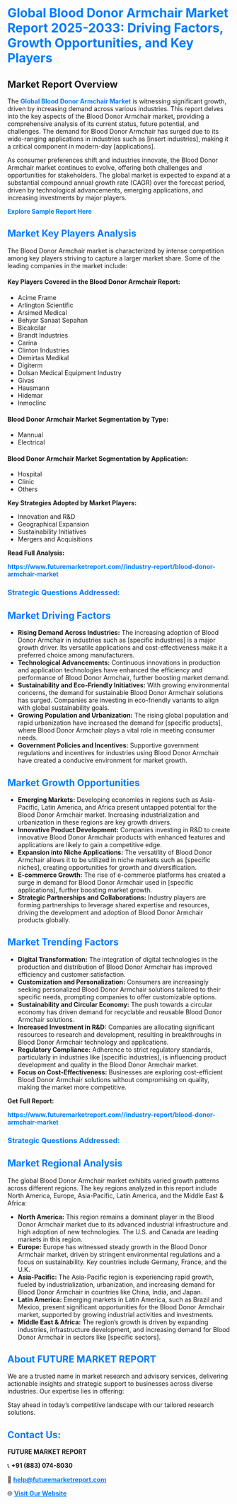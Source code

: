 <h1 style="color: #007BFF;">Global Blood Donor Armchair Market Report 2025-2033: Driving Factors, Growth Opportunities, and Key Players</h1>

<section id="overview">
<h2>Market Report Overview</h2>
<p>The <a href="https://www.futuremarketreport.com//industry-report/blood-donor-armchair-market" style="color: #007BFF; text-decoration: none;"><strong>Global Blood Donor Armchair Market</strong></a> is witnessing significant growth, driven by increasing demand across various industries. This report delves into the key aspects of the Blood Donor Armchair market, providing a comprehensive analysis of its current status, future potential, and challenges. The demand for Blood Donor Armchair has surged due to its wide-ranging applications in industries such as [insert industries], making it a critical component in modern-day [applications].</p>
<p>As consumer preferences shift and industries innovate, the Blood Donor Armchair market continues to evolve, offering both challenges and opportunities for stakeholders. The global market is expected to expand at a substantial compound annual growth rate (CAGR) over the forecast period, driven by technological advancements, emerging applications, and increasing investments by major players.</p>
</section>

<section id="overview">
<p><a href="https://www.futuremarketreport.com//request-sample/reportId=54807" style="color: #007BFF; text-decoration: none;"><strong>Explore Sample Report Here</strong></a></p>
</section>

<section id="key-players">
<h2 style="color: #007BFF;">Market Key Players Analysis</h2>
<p>The Blood Donor Armchair market is characterized by intense competition among key players striving to capture a larger market share. Some of the leading companies in the market include:</p>
<h4>Key Players Covered in the Blood Donor Armchair Report:</h4>
<ul><li>Acime Frame</li><li>Arlington Scientific</li><li>Arsimed Medical</li><li>Behyar Sanaat Sepahan</li><li>Bicakcilar</li><li>Brandt Industries</li><li>Carina</li><li>Clinton Industries</li><li>Demirtas Medikal</li><li>Digiterm</li><li>Dolsan Medical Equipment Industry</li><li>Givas</li><li>Hausmann</li><li>Hidemar</li><li>Inmoclinc</li></ul>
<h4>Blood Donor Armchair Market Segmentation by Type:</h4>
<ul><li>Mannual</li><li>Electrical</li></ul>

<h4>Blood Donor Armchair Market Segmentation by Application:</h4>
<ul><li>Hospital</li><li>Clinic</li><li>Others</li></ul>
<p><strong>Key Strategies Adopted by Market Players:</strong></p>
<ul>
<li>Innovation and R&D</li>
<li>Geographical Expansion</li>
<li>Sustainability Initiatives</li>
<li>Mergers and Acquisitions</li>
</ul>
</section>

<section>
<p><strong>Read Full Analysis: </strong></p><a href="https://www.futuremarketreport.com//industry-report/blood-donor-armchair-market" style="color: #007BFF; text-decoration: none;"><strong>https://www.futuremarketreport.com//industry-report/blood-donor-armchair-market</strong></a>
<h3 style="color: #007BFF;">Strategic Questions Addressed:</h3>
</section>

<section id="driving-factors">
<h2 style="color: #007BFF;">Market Driving Factors</h2>
<ul>
<li><strong>Rising Demand Across Industries:</strong> The increasing adoption of Blood Donor Armchair in industries such as [specific industries] is a major growth driver. Its versatile applications and cost-effectiveness make it a preferred choice among manufacturers.</li>
<li><strong>Technological Advancements:</strong> Continuous innovations in production and application technologies have enhanced the efficiency and performance of Blood Donor Armchair, further boosting market demand.</li>
<li><strong>Sustainability and Eco-Friendly Initiatives:</strong> With growing environmental concerns, the demand for sustainable Blood Donor Armchair solutions has surged. Companies are investing in eco-friendly variants to align with global sustainability goals.</li>
<li><strong>Growing Population and Urbanization:</strong> The rising global population and rapid urbanization have increased the demand for [specific products], where Blood Donor Armchair plays a vital role in meeting consumer needs.</li>
<li><strong>Government Policies and Incentives:</strong> Supportive government regulations and incentives for industries using Blood Donor Armchair have created a conducive environment for market growth.</li>
</ul>
</section>

<section id="growth-opportunities">
<h2 style="color: #007BFF;">Market Growth Opportunities</h2>
<ul>
<li><strong>Emerging Markets:</strong> Developing economies in regions such as Asia-Pacific, Latin America, and Africa present untapped potential for the Blood Donor Armchair market. Increasing industrialization and urbanization in these regions are key growth drivers.</li>
<li><strong>Innovative Product Development:</strong> Companies investing in R&D to create innovative Blood Donor Armchair products with enhanced features and applications are likely to gain a competitive edge.</li>
<li><strong>Expansion into Niche Applications:</strong> The versatility of Blood Donor Armchair allows it to be utilized in niche markets such as [specific niches], creating opportunities for growth and diversification.</li>
<li><strong>E-commerce Growth:</strong> The rise of e-commerce platforms has created a surge in demand for Blood Donor Armchair used in [specific applications], further boosting market growth.</li>
<li><strong>Strategic Partnerships and Collaborations:</strong> Industry players are forming partnerships to leverage shared expertise and resources, driving the development and adoption of Blood Donor Armchair products globally.</li>
</ul>
</section>

<section id="trending-factors">
<h2 style="color: #007BFF;">Market Trending Factors</h2>
<ul>
<li><strong>Digital Transformation:</strong> The integration of digital technologies in the production and distribution of Blood Donor Armchair has improved efficiency and customer satisfaction.</li>
<li><strong>Customization and Personalization:</strong> Consumers are increasingly seeking personalized Blood Donor Armchair solutions tailored to their specific needs, prompting companies to offer customizable options.</li>
<li><strong>Sustainability and Circular Economy:</strong> The push towards a circular economy has driven demand for recyclable and reusable Blood Donor Armchair solutions.</li>
<li><strong>Increased Investment in R&D:</strong> Companies are allocating significant resources to research and development, resulting in breakthroughs in Blood Donor Armchair technology and applications.</li>
<li><strong>Regulatory Compliance:</strong> Adherence to strict regulatory standards, particularly in industries like [specific industries], is influencing product development and quality in the Blood Donor Armchair market.</li>
<li><strong>Focus on Cost-Effectiveness:</strong> Businesses are exploring cost-efficient Blood Donor Armchair solutions without compromising on quality, making the market more competitive.</li>
</ul>
</section>

<section>
<p><strong>Get Full Report: </strong></p><a href="https://www.futuremarketreport.com//industry-report/blood-donor-armchair-market" style="color: #007BFF; text-decoration: none;"><strong>https://www.futuremarketreport.com//industry-report/blood-donor-armchair-market</strong></a>
<h3 style="color: #007BFF;">Strategic Questions Addressed:</h3>
</section>


<section id="regional-analysis">
<h2 style="color: #007BFF;">Market Regional Analysis</h2>
<p>The global Blood Donor Armchair market exhibits varied growth patterns across different regions. The key regions analyzed in this report include North America, Europe, Asia-Pacific, Latin America, and the Middle East & Africa:</p>
<ul>
<li><strong>North America:</strong> This region remains a dominant player in the Blood Donor Armchair market due to its advanced industrial infrastructure and high adoption of new technologies. The U.S. and Canada are leading markets in this region.</li>
<li><strong>Europe:</strong> Europe has witnessed steady growth in the Blood Donor Armchair market, driven by stringent environmental regulations and a focus on sustainability. Key countries include Germany, France, and the U.K.</li>
<li><strong>Asia-Pacific:</strong> The Asia-Pacific region is experiencing rapid growth, fueled by industrialization, urbanization, and increasing demand for Blood Donor Armchair in countries like China, India, and Japan.</li>
<li><strong>Latin America:</strong> Emerging markets in Latin America, such as Brazil and Mexico, present significant opportunities for the Blood Donor Armchair market, supported by growing industrial activities and investments.</li>
<li><strong>Middle East & Africa:</strong> The region’s growth is driven by expanding industries, infrastructure development, and increasing demand for Blood Donor Armchair in sectors like [specific sectors].</li>
</ul>
</section>

<footer>
<h2 style="color: #007BFF;">About FUTURE MARKET REPORT</h2>
<p>We are a trusted name in market research and advisory services, delivering actionable insights and strategic support to businesses across diverse industries. Our expertise lies in offering:</p>

<p>Stay ahead in today’s competitive landscape with our tailored research solutions.</p>

<h2 style="color: #007BFF;">Contact Us:</h2>
<p><strong>FUTURE MARKET REPORT</strong></p>
<p>📞 <strong>+91 (883) 074-8030</strong></p>
<p>📧 <strong><a href="mailto:help@futuremarketreport.com" style="color: #007BFF;">help@futuremarketreport.com</a></strong></p>
<p>🌐 <strong><a href="https://www.futuremarketreport.com/" style="color: #007BFF;">Visit Our Website</a></strong></p>
</footer>